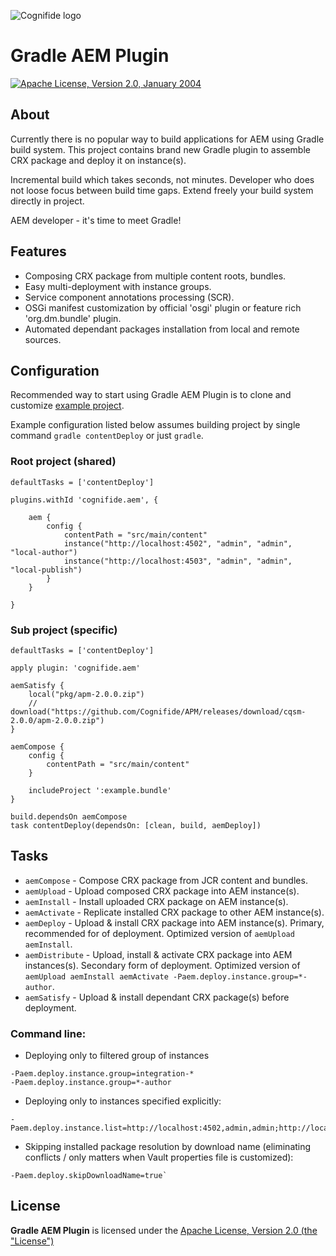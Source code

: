 ![Cognifide logo](http://cognifide.github.io/images/cognifide-logo.png)

# Gradle AEM Plugin

[![Apache License, Version 2.0, January 2004](https://img.shields.io/github/license/neva-dev/felix-search-webconsole-plugin.svg?label=License)](http://www.apache.org/licenses/)

## About

Currently there is no popular way to build applications for AEM using Gradle build system. This project contains brand new Gradle plugin to assemble CRX package and deploy it on instance(s).

Incremental build which takes seconds, not minutes. Developer who does not loose focus between build time gaps. Extend freely your build system directly in project. 

AEM developer - it's time to meet Gradle!

## Features

* Composing CRX package from multiple content roots, bundles.
* Easy multi-deployment with instance groups.
* Service component annotations processing (SCR).
* OSGi manifest customization by official 'osgi' plugin or feature rich 'org.dm.bundle' plugin.
* Automated dependant packages installation from local and remote sources.

## Configuration

Recommended way to start using Gradle AEM Plugin is to clone and customize [example project](https://github.com/Cognifide/gradle-aem-example).

Example configuration listed below assumes building project by single command `gradle contentDeploy` or just `gradle`.

### Root project (shared)

```
defaultTasks = ['contentDeploy']

plugins.withId 'cognifide.aem', {

    aem {
        config {
            contentPath = "src/main/content"
            instance("http://localhost:4502", "admin", "admin", "local-author")
            instance("http://localhost:4503", "admin", "admin", "local-publish")
        }
    }

}

```

### Sub project (specific)

```
defaultTasks = ['contentDeploy']

apply plugin: 'cognifide.aem'

aemSatisfy {
    local("pkg/apm-2.0.0.zip")
    // download("https://github.com/Cognifide/APM/releases/download/cqsm-2.0.0/apm-2.0.0.zip")
}

aemCompose {
    config {
        contentPath = "src/main/content"
    }

    includeProject ':example.bundle'
}

build.dependsOn aemCompose
task contentDeploy(dependsOn: [clean, build, aemDeploy])

```

## Tasks

* `aemCompose` - Compose CRX package from JCR content and bundles.
* `aemUpload` - Upload composed CRX package into AEM instance(s).
* `aemInstall` - Install uploaded CRX package on AEM instance(s).
* `aemActivate` - Replicate installed CRX package to other AEM instance(s).
* `aemDeploy` - Upload & install CRX package into AEM instance(s). Primary, recommended for of deployment. Optimized version of `aemUpload aemInstall`.
* `aemDistribute` - Upload, install & activate CRX package into AEM instances(s). Secondary form of deployment. Optimized version of `aemUpload aemInstall aemActivate -Paem.deploy.instance.group=*-author`.
* `aemSatisfy` - Upload & install dependant CRX package(s) before deployment.


### Command line:

* Deploying only to filtered group of instances

```
-Paem.deploy.instance.group=integration-*
-Paem.deploy.instance.group=*-author
```
   
* Deploying only to instances specified explicitly: 

```
-Paem.deploy.instance.list=http://localhost:4502,admin,admin;http://localhost:4503,admin,admin
```

* Skipping installed package resolution by download name (eliminating conflicts / only matters when Vault properties file is customized): 

```
-Paem.deploy.skipDownloadName=true`
```

## License

**Gradle AEM Plugin** is licensed under the [Apache License, Version 2.0 (the "License")](https://www.apache.org/licenses/LICENSE-2.0.txt)


